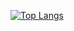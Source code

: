 [![Top Langs](https://github-readme-stats.vercel.app/api/top-langs/?username=kingjuliando)](https://github.com/anuraghazra/github-readme-stats)
